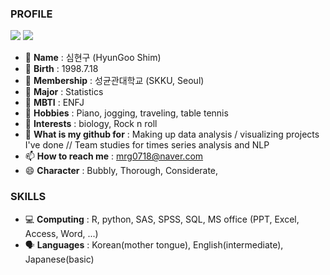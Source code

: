 ### PROFILE

<a href="https://www.instagram.com/99_is_shimshim" target="_blank"><img src="https://img.shields.io/badge/Instagram-F07A90?style=plastic&logo=instagram&logoColor=000000"/></a>
<a href="https://www.notion.so/99_is_shimshim-7b5092e2d056412e8fad957ae6330cf8" target="_blank"><img src="https://img.shields.io/badge/Notion-000000?style=plastic&logo=notion&logoColor=#000000"/></a>

- 💎 **Name** : 심현구 (HyunGoo Shim)
- 🍰 **Birth** : 1998.7.18
- 🏫 **Membership** : 성균관대학교 (SKKU, Seoul)
- 💯 **Major** : Statistics
- 🔰 **MBTI** : ENFJ
- 🎹 **Hobbies** : Piano, jogging, traveling, table tennis
- 🐶 **Interests** : biology, Rock n roll
- 🌂 **What is my github for** : Making up data analysis / visualizing projects I've done // Team studies for times series analysis and NLP
- 📫 **How to reach me** : mrg0718@naver.com
- 😄 **Character** : Bubbly, Thorough, Considerate, 

### SKILLS
- 💻 **Computing** : R, python, SAS, SPSS, SQL, MS office (PPT, Excel, Access, Word, ...)
- 🗣️ **Languages** : Korean(mother tongue), English(intermediate), Japanese(basic)
